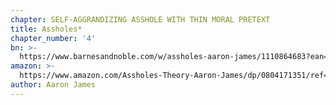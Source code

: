```yaml
---
chapter: SELF-AGGRANDIZING ASSHOLE WITH THIN MORAL PRETEXT
title: Assholes*
chapter_number: '4'
bn: >-
  https://www.barnesandnoble.com/w/assholes-aaron-james/1110864683?ean=9780804171359
amazon: >-
  https://www.amazon.com/Assholes-Theory-Aaron-James/dp/0804171351/ref=sr_1_1?s=books&ie=UTF8&qid=1520180638&sr=1-1&keywords=assholes
author: Aaron James
---
```


